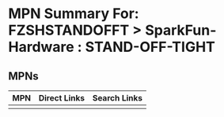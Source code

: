 



# MPN Summary For: FZSHSTANDOFFT > SparkFun-Hardware : STAND-OFF-TIGHT

## MPNs
  

|MPN|Direct Links|Search Links|
| :--- | :--- | :--- |
||||
